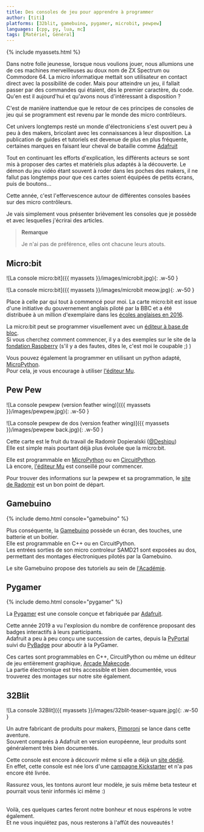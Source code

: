 ```yaml
---
title: Des consoles de jeu pour apprendre à programmer
author: [titi]
platforms: [32blit, gamebuino, pygamer, microbit, pewpew]
languages: [cpp, py, lua, mc]
tags: [Matériel, Général]
---
```


{% include myassets.html %}


Dans notre folle jeunesse, lorsque nous voulions jouer, nous allumions une de ces machines merveilleuses au doux nom de ZX Spectrum ou Commodore 64.
La micro informatique mettait son utilisateur en contact direct avec la possibilité de coder.
Mais pour atteindre un jeu, il fallait passer par des commandes qui étaient, dès le premier caractère, du code.
Qu'en est il aujourd'hui et qu'avons nous d'intéressant à disposition ?

<!--more-->

C'est de manière inattendue que le retour de ces principes de consoles de jeu qui se programment est revenu par le monde des micro contrôleurs.

Cet univers longtemps resté un monde d'électroniciens s'est ouvert peu à peu à des makers, bricolant avec les connaissances à leur disposition.
La publication de guides et tutoriels est devenue de plus en plus fréquente, certaines marques en faisant leur cheval de bataille comme [Adafruit](https://www.adafruit.com/)

Tout en continuant les efforts d'explication, les différents acteurs se sont mis à proposer des cartes et matériels plus adaptés à la découverte.
Le démon du jeu vidéo étant souvent à roder dans les poches des makers, il ne fallut pas longtemps pour que ces cartes soient équipées de petits écrans, puis de boutons...

Cette année, c'est l'effervescence autour de différentes consoles basées sur des micro contrôleurs.

Je vais simplement vous présenter brièvement les consoles que je possède et avec lesquelles j'écrirai des articles.

> **Remarque**
> 
> Je n'ai pas de préférence, elles ont chacune leurs atouts.

## Micro:bit

<div class="multicolum" markdown="1">
![La console micro:bit]({{ myassets }}/images/microbit.jpg){: .w-50 }

![La console micro:bit]({{ myassets }}/images/microbit meow.jpg){: .w-50 }
</div>

Place à celle par qui tout à commencé pour moi. La carte micro:bit est issue d'une initiative du gouvernement anglais piloté par la BBC et a été distribuée à un million d'exemplaire dans les [écoles anglaises en 2016][1].

La micro:bit peut se programmer visuellement avec un [éditeur à base de bloc][2]. <br>
Si vous cherchez comment commencer, il y a des exemples sur le site de la [fondation Raspberry][3] (s'il y a des fautes, dites le, c'est moi le coupable ;) )

Vous pouvez également la programmer en utilisant un python adapté, [MicroPython][7]. <br>
Pour cela, je vous encourage à utiliser [l'éditeur Mu][4].

## Pew Pew

<div class="multicolum" markdown="1">
![La console pewpew (version feather wing)]({{ myassets }}/images/pewpew.jpg){: .w-50 } 

![La console pewpew de dos (version feather wing)]({{ myassets }}/images/pewpew back.jpg){: .w-50 }
</div>

Cette carte est le fruit du travail de Radomir Dopieralski ([@Deshipu][5]) <br>
Elle est simple mais pourtant déjà plus évoluée que la micro:bit.

Elle est programmable en [MicroPython][7] ou en [CircuitPython][8]. <br>
Là encore, [l'éditeur Mu][4] est conseillé pour commencer.

Pour trouver des informations sur la pewpew et sa programmation, le [site de Radomir][6] est un bon point de départ.

## Gamebuino

{% include demo.html console="gamebuino" %}

Plus conséquente, la [Gamebuino][9] possède un écran, des touches, une batterie et un boitier.<br>
Elle est programmable en C++ ou en CircuitPython. <br>
Les entrées sorties de son micro controleur SAMD21 sont exposées au dos, permettant des montages électroniques pilotés par la Gamebuino.

Le site Gamebuino propose des tutoriels au sein de [l'Académie][10].

## Pygamer

{% include demo.html console="pygamer" %}

La [Pygamer][11] est une console conçue et fabriquée par [Adafruit][12].

Cette année 2019 a vu l'explosion du nombre de conférence proposant des badges interactifs à leurs participants.<br>
Adafruit a peu à peu conçu une succession de cartes, depuis la [PyPortal][13] suivi du [PyBadge][14] pour aboutir à la PyGamer.

Ces cartes sont programmables en C++, CircuitPython ou même un éditeur de jeu entièrement graphique, [Arcade Makecode][15].<br>
La partie électronique est très accessible et bien documentée, vous trouverez des montages sur notre site également.

## 32Blit

![La console 32Blit]({{ myassets }}/images/32blit-teaser-square.jpg){: .w-50 }

Un autre fabricant de produits pour makers, [Pimoroni][16] se lance dans cette aventure.<br>
Souvent comparés à Adafruit en version européenne, leur produits sont généralement très bien documentés.

Cette console est encore à découvrir même si elle a déjà un [site dédié][17].<br>
En effet, cette console est née lors d'une [campagne Kickstarter][18] et n'a pas encore été livrée.

Rassurez vous, les tontons auront leur modèle, je suis même beta testeur et pourrait vous tenir informés ici même :)

<br>
Voilà, ces quelques cartes feront notre bonheur et nous espérons le votre également.<br>
Et ne vous inquiétez pas, nous resterons à l'affût des nouveautés !

[1]: https://microbit.org/fr/history/
[2]: https://makecode.microbit.org/
[3]: https://projects.raspberrypi.org/fr-FR/projects?hardware%5B%5D=microbit
[4]: https://codewith.mu/
[5]: http://sheep.art.pl/
[6]: http://sheep.art.pl/PewPew
[7]: http://micropython.org/
[8]: https://circuitpython.org/
[9]: https://gamebuino.com/
[10]: https://gamebuino.com/academy
[11]: https://learn.adafruit.com/adafruit-pygamer
[12]: https://www.adafruit.com/
[13]: https://learn.adafruit.com/adafruit-pyportal
[14]: https://learn.adafruit.com/adafruit-pybadge
[15]: https://arcade.makecode.com/
[16]: https://shop.pimoroni.com/
[17]: https://32blit.com/
[18]: https://www.kickstarter.com/projects/pimoroni/32blit-retro-inspired-handheld-with-open-source-fi/description